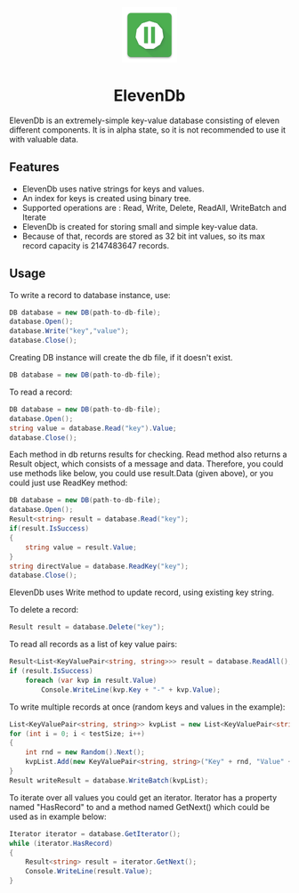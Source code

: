 <p align="center">
  <img alt="ElevenDb Logo" src="Eleven.png" width="100px" />
  <h1 align="center">ElevenDb</h1>
</p>
ElevenDb is an extremely-simple key-value database consisting of eleven different components. 
It is in alpha state, so it is not recommended to use it with valuable data. 

## Features
 - ElevenDb uses native strings for keys and values.
 - An index for keys is created using binary tree.
 - Supported operations are : Read, Write, Delete, ReadAll, WriteBatch and Iterate
 - ElevenDb is created for storing small and simple key-value data.
 - Because of that, records are stored as 32 bit int values, so its max record capacity is 2147483647 records.

## Usage
To write a record to database instance, use:

```csharp
DB database = new DB(path-to-db-file);
database.Open();
database.Write("key","value");
database.Close();
```

Creating DB instance will create the db file, if it doesn't exist. 

```csharp
DB database = new DB(path-to-db-file);
```

To read a record:

```csharp
DB database = new DB(path-to-db-file);
database.Open();
string value = database.Read("key").Value;
database.Close();
```

Each method in db returns results for checking. Read method also returns a Result object, which consists of a message and data. Therefore, you could use methods like below, you could use result.Data (given above), or you could just use ReadKey method:

```csharp
DB database = new DB(path-to-db-file);
database.Open();
Result<string> result = database.Read("key");
if(result.IsSuccess)
{
    string value = result.Value;
}
string directValue = database.ReadKey("key");
database.Close();
```

ElevenDb uses Write method to update record, using existing key string.

To delete a record:

```csharp
Result result = database.Delete("key");
```

To read all records as a list of key value pairs:

```csharp
Result<List<KeyValuePair<string, string>>> result = database.ReadAll();
if (result.IsSuccess)
    foreach (var kvp in result.Value)
        Console.WriteLine(kvp.Key + "-" + kvp.Value);
```

To write multiple records at once (random keys and values in the example):

```csharp
List<KeyValuePair<string, string>> kvpList = new List<KeyValuePair<string, string>>();
for (int i = 0; i < testSize; i++)
{
    int rnd = new Random().Next();
    kvpList.Add(new KeyValuePair<string, string>("Key" + rnd, "Value" + rnd));
}
Result writeResult = database.WriteBatch(kvpList);
```

To iterate over all values you could get an iterator. Iterator has a property named "HasRecord" to and a method named GetNext() which could be used as in example below:

```csharp
Iterator iterator = database.GetIterator();
while (iterator.HasRecord)
{
    Result<string> result = iterator.GetNext();
    Console.WriteLine(result.Value);
}
```
